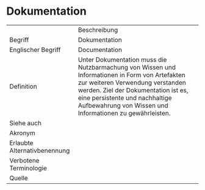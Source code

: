 # Dokumentation

<link-summary rel="summary"/>
<card-summary rel="summary"/>
<web-summary rel="summary"/>


<table>
    <tr>
        <td></td>
        <td>Beschreibung</td>
    </tr>
    <tr>
        <td>Begriff</td>
        <td>Dokumentation</td>
    </tr>
    <tr>
        <td>Englischer Begriff</td>
        <td>Documentation</td>
    </tr>
    <tr>
        <td>Definition</td>
        <td id="summary" >Unter Dokumentation muss die Nutzbarmachung 
            von Wissen und Informationen in Form von Artefakten zur weiteren Verwendung
            verstanden werden.
            Ziel der Dokumentation ist es, eine persistente und nachhaltige Aufbewahrung
            von Wissen und Informationen zu gewährleisten. 
            </td>
    </tr>  
    <tr>
        <td>Siehe auch</td>
        <td></td>
    </tr>
    <tr>
        <td>Akronym</td>
        <td></td>
    </tr>
   <tr>
        <td>Erlaubte Alternativbenennung</td>
        <td></td>
    </tr>
   <tr>
        <td>Verbotene Terminologie</td>
        <td></td>
    </tr>
   <tr>
        <td>Quelle</td>
        <td></td>
    </tr>
</table>